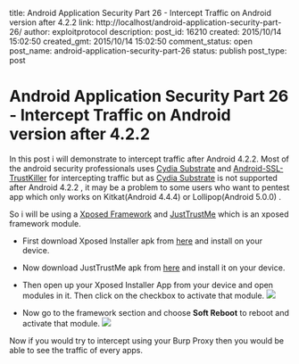 title: Android Application Security Part 26 - Intercept Traffic on Android version after 4.2.2
link: http://localhost/android-application-security-part-26/
author: exploitprotocol
description: 
post_id: 16210
created: 2015/10/14 15:02:50
created_gmt: 2015/10/14 15:02:50
comment_status: open
post_name: android-application-security-part-26
status: publish
post_type: post

# Android Application Security Part 26 - Intercept Traffic on Android version after 4.2.2

In this post i will demonstrate to intercept traffic after Android 4.2.2. Most of the android security professionals uses [Cydia Substrate](http://www.cydiasubstrate.com/) and [Android-SSL-TrustKiller](https://github.com/iSECPartners/Android-SSL-TrustKiller) for intercepting traffic but as [Cydia Substrate](http://www.cydiasubstrate.com/) is not supported after Android 4.2.2 , it may be a problem to some users who want to pentest app which only works on Kitkat(Android 4.4.4) or Lollipop(Android 5.0.0) .

So i will be using a [Xposed Framework](http://repo.xposed.info/module/de.robv.android.xposed.installer) and [JustTrustMe](https://github.com/Fuzion24/JustTrustMe) which is an xposed framework module.

  * First download Xposed Installer apk from [here](http://repo.xposed.info/module/de.robv.android.xposed.installer) and install on your device.

  * Now download JustTrustMe apk from [here](https://github.com/Fuzion24/JustTrustMe/blob/master/bin/JustTrustMe.apk?raw=true) and install it on your device.

  * Then open up your Xposed Installer App from your device and open modules in it. Then click on the checkbox to activate that module. ![](https://i.imgur.com/8XHS4kB.png)

  * Now go to the framework section and choose **Soft Reboot** to reboot and activate that module. ![](https://i.imgur.com/GBaBMag.png)

Now if you would try to intercept using your Burp Proxy then you would be able to see the traffic of every apps.